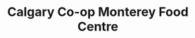 ---
title: "Calgary Co-op Monterey Food Centre"
url: /calgary/calgary-co-op-monterey-food-centre/
shop: supermarket
---